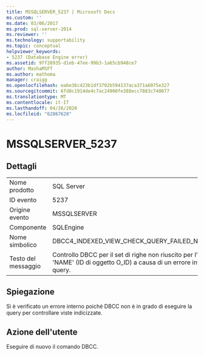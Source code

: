 ```yaml
---
title: MSSQLSERVER_5237 | Microsoft Docs
ms.custom: ''
ms.date: 03/06/2017
ms.prod: sql-server-2014
ms.reviewer: ''
ms.technology: supportability
ms.topic: conceptual
helpviewer_keywords:
- 5237 (Database Engine error)
ms.assetid: 9ff28935-d1eb-47ee-99b3-1a65cb948ce7
author: MashaMSFT
ms.author: mathoma
manager: craigg
ms.openlocfilehash: eabe36c423b1df3702b594137aca371a6075e327
ms.sourcegitcommit: 6fd8c1914de4c7ac24900fe388ecc7883c740077
ms.translationtype: MT
ms.contentlocale: it-IT
ms.lasthandoff: 04/26/2020
ms.locfileid: "62867628"
---
```

# <a name="mssqlserver_5237"></a>MSSQLSERVER_5237
    
## <a name="details"></a>Dettagli  
  
|||  
|-|-|  
|Nome prodotto|SQL Server|  
|ID evento|5237|  
|Origine evento|MSSQLSERVER|  
|Componente|SQLEngine|  
|Nome simbolico|DBCC4_INDEXED_VIEW_CHECK_QUERY_FAILED_NO_ERRORCODE|  
|Testo del messaggio|Controllo DBCC per il set di righe non riuscito per l'oggetto 'NAME' (ID di oggetto O_ID) a causa di un errore interno della query.|  
  
## <a name="explanation"></a>Spiegazione  
 Si è verificato un errore interno poiché DBCC non è in grado di eseguire la query per controllare viste indicizzate.  
  
## <a name="user-action"></a>Azione dell'utente  
 Eseguire di nuovo il comando DBCC.  
  
  
